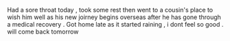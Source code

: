Had a sore throat today , took some rest then went to a cousin's place to wish him well as his new joirney begins overseas after he has gone through a medical recovery . Got home late as it started raining , i dont feel so good . will come back tomorrow 

